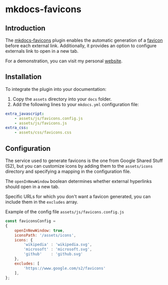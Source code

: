 # mkdocs-favicons

## Introduction

The [mkdocs-favicons](https://github.com/christophdebaene/mkdocs-favicons) plugin enables the automatic generation of a [favicon](https://en.wikipedia.org/wiki/Favicon) before each external link. Additionally, it provides an option to configure externals link to open in a new tab.

For a demonstration, you can visit my personal [website](https://christophdebaene.be).

## Installation

To integrate the plugin into your documentation:

 1. Copy the `assets` directory into your `docs` folder.
 2. Add the following lines to your `mkdocs.yml` configuration file:

```yaml
extra_javascript:
    - assets/js/favicons.config.js
    - assets/js/favicons.js
extra_css:
    - assets/css/favicons.css    
```

## Configuration

The service used to generate favicons is the one from Google Shared Stuff (S2), but you can customize icons by adding them to the `assets/icons` directory and specifying a mapping in the configuration file.

The `openInNewWindow` boolean determines whether external hyperlinks should open in a new tab.

Specific URLs for which you don't want a favicon generated, you can include them in the `excludes` array.

Example of the config file `assets/js/favicons.config.js`

```javascript
const faviconsConfig = 
{
    openInNewWindow: true,
    iconsPath: '/assets/icons',
    icons: {
        'wikipedia' : 'wikipedia.svg',
        'microsoft' : 'microsoft.svg',
        'github'    : 'github.svg'
    },
    excludes: [
        'https://www.google.com/s2/favicons'
    ],
};
```


